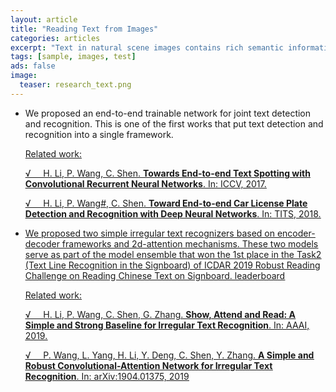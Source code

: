 ```yaml
---
layout: article
title: "Reading Text from Images"
categories: articles
excerpt: "Text in natural scene images contains rich semantic information that is crucial for visual understanding and reasoning. Although OCR has been studied extensively, reading irregular text of arbitrary shape is still a challenging task. Some of our work was published in ICCV and AAAI."
tags: [sample, images, test]
ads: false
image:
  teaser: research_text.png
---
```


- We proposed an end-to-end trainable network for joint text detection and recognition. This is one of the first works that put text detection and recognition into a single framework. 

    <u>Related work:<u/>

    &radic; &nbsp; &nbsp; H. Li, P. Wang, C. Shen. **Towards End-to-end Text Spotting with Convolutional Recurrent Neural Networks**. In: ICCV, 2017.

    &radic; &nbsp; &nbsp; H. Li, P. Wang#, C. Shen. **Toward End-to-end Car License Plate Detection and Recognition with Deep Neural Networks**. In: TITS, 2018.

- We proposed two simple irregular text recognizers based on encoder-decoder frameworks and 2d-attention mechanisms. These two models serve as part of the model ensemble that won the 1st place in the Task2 (Text Line Recognition in the Signboard) of ICDAR 2019 Robust Reading Challenge on Reading Chinese Text on Signboard. <a href="https://rrc.cvc.uab.es/files/ICDAR2019-ReCTS.pdf">leaderboard</a>  

    <u>Related work:<u/>

	&radic; &nbsp; &nbsp; H. Li, P. Wang, C. Shen, G. Zhang. **Show, Attend and Read: A Simple and Strong Baseline for Irregular Text Recognition**. In: AAAI, 2019.

    &radic; &nbsp; &nbsp; P. Wang, L. Yang, H. Li, Y. Deng, C. Shen, Y. Zhang. **A Simple and Robust Convolutional-Attention Network for Irregular Text Recognition**. In: arXiv:1904.01375, 2019

